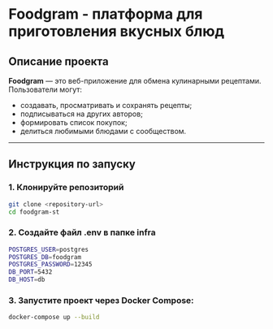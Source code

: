 # Foodgram - платформа для приготовления вкусных блюд

## Описание проекта
**Foodgram** — это веб-приложение для обмена кулинарными рецептами.  
Пользователи могут:
- создавать, просматривать и сохранять рецепты;
- подписываться на других авторов;
- формировать список покупок;
- делиться любимыми блюдами с сообществом.

---

## Инструкция по запуску

### 1. Клонируйте репозиторий
```bash
git clone <repository-url>
cd foodgram-st
```
### 2. Создайте файл .env в папке infra
```bash
POSTGRES_USER=postgres
POSTGRES_DB=foodgram
POSTGRES_PASSWORD=12345
DB_PORT=5432
DB_HOST=db
```
### 3. Запустите проект через Docker Compose: 
```bash
docker-compose up --build
```
